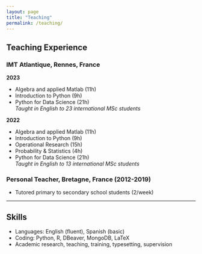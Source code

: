 ```yaml
---
layout: page
title: "Teaching"
permalink: /teaching/
---
```


## Teaching Experience

### IMT Atlantique, Rennes, France

**2023**  
- Algebra and applied Matlab (11h)
- Introduction to Python (9h)
- Python for Data Science (21h)  
_Taught in English to 23 international MSc students_

**2022**  
- Algebra and applied Matlab (11h)
- Introduction to Python (9h)
- Operational Research (15h)
- Probability & Statistics (4h)
- Python for Data Science (21h)  
_Taught in English to 13 international MSc students_

### Personal Teacher, Bretagne, France (2012-2019)
- Tutored primary to secondary school students (2/week)

---

## Skills

- Languages: English (fluent), Spanish (basic)
- Coding: Python, R, DBeaver, MongoDB, LaTeX
- Academic research, teaching, training, typesetting, supervision